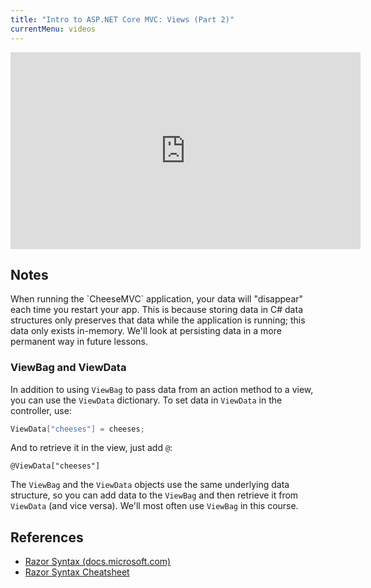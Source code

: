 ```yaml
---
title: "Intro to ASP.NET Core MVC: Views (Part 2)"
currentMenu: videos
---
```


<div class="youtube-wrapper"><iframe width="560" height="315" src="https://www.youtube.com/embed/4xvSOmGxyKQ" frameborder="0" allowfullscreen></iframe></div>

## Notes

<aside class="aside-warning" markdown="1">
When running the `CheeseMVC` application, your data will "disappear" each time you restart your app. This is because storing data in C# data structures only preserves that data while the application is running; this data only exists in-memory. We'll look at persisting data in a more permanent way in future lessons.
</aside>

### ViewBag and ViewData

In addition to using `ViewBag` to pass data from an action method to a view, you can use the `ViewData` dictionary. To set data in `ViewData` in the controller, use:

```csharp
ViewData["cheeses"] = cheeses;
```
And to retrieve it in the view, just add `@`:
```nohighlight
@ViewData["cheeses"]
```

The `ViewBag` and the `ViewData` objects use the same underlying data structure, so you can add data to the `ViewBag` and then retrieve it from `ViewData` (and vice versa). We'll most often use `ViewBag` in this course.

## References

- [Razor Syntax (docs.microsoft.com)](https://docs.microsoft.com/en-us/aspnet/core/mvc/views/razor)
- [Razor Syntax Cheatsheet](https://gist.github.com/jonlabelle/8738373)
